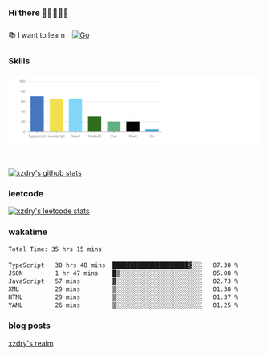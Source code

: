 ### Hi there 👋👋👋👋👋

 :books: I want to learn <a href="https://go.dev/" target="_blank"><img style="margin: 10px" src="https://profilinator.rishav.dev/skills-assets/go-original.svg" alt="Go" height="50" /></a>  

### Skills
![](img/2022-09-05-22-04-20.png)

<br />

[![xzdry's github stats](https://github-readme-stats.vercel.app/api?username=xzdry&count_private=true&show_icons=true&theme=vue)](https://github.com/xzdry)

### leetcode
[![xzdry's leetcode stats](https://leetcard.jacoblin.cool/xzdry-2?theme=light&font=Anek%20Kannada&site=cn)](https://leetcode.cn/u/xzdry-2/)

### wakatime
<!--START_SECTION:waka-->

```text
Total Time: 35 hrs 15 mins

TypeScript   30 hrs 48 mins  █████████████████████▓░░░   87.30 %
JSON         1 hr 47 mins    █▒░░░░░░░░░░░░░░░░░░░░░░░   05.08 %
JavaScript   57 mins         ▓░░░░░░░░░░░░░░░░░░░░░░░░   02.73 %
XML          29 mins         ▒░░░░░░░░░░░░░░░░░░░░░░░░   01.38 %
HTML         29 mins         ▒░░░░░░░░░░░░░░░░░░░░░░░░   01.37 %
YAML         26 mins         ▒░░░░░░░░░░░░░░░░░░░░░░░░   01.25 %
```

<!--END_SECTION:waka-->

### blog posts
[xzdry's realm](https://www.justdry.net/)
